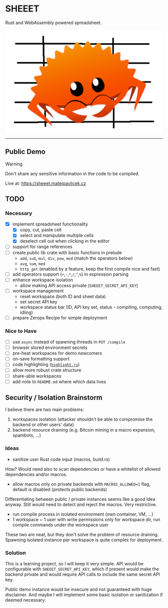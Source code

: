 # SHEEET

Rust and WebAssembly powered spreadsheet.

![Sheeet logo.](/sheeet-baner.png)

---

## Public Demo

> [!WARNING]
> Don't share any sensitive information in the code to be compiled.

Live at: https://sheeet.matejpavlicek.cz

## TODO

### Necessary
- [x] implement spreadsheet functionality
  - [x] copy, cut, paste cell
  - [x] select and manipulate multiple cells
  - [x] deselect cell out when clicking in the editor
- [ ] support for range references
- [ ] create public lib crate with basic functions in prelude
  - `add`, `sub`, `mul`, `div`, `pow`, `mod` (match the operators below)
  - `avg`, `sum`, `med`
  - `http_get` (enabled by a feature, keep the first compile nice and fast)
- [ ] add operators support (`+`,`-`,`*`,`/`,`^`,`%`) in expression parsing
- [ ] enhance workspace isolation
  - allow making API access private (`SHEEET_SECRET_API_KEY`)
- [ ] workspace management
  - reset workspace (both ID and sheet data)
  - set secret API key
  - workspace status bar (ID, API key set, status - compiling, computing, idling)
- [ ] prepare Zerops Recipe for simple deployment

### Nice to Have 
- [ ] use `async` instead of spawning threads in `PUT /compile`
- [ ] browser stored environment secrets
- [ ] pre-heat workspaces for demo newcomers
- [ ] on-save formatting support
- [ ] code highlighting ([`highlight.js`](https://highlightjs.org))
- [ ] allow more robust crate structure
- [ ] share-able workspaces
- [ ] add note to `README.md` where which data lives

## Security / Isolation Brainstorm
I believe there are two main problems:
1. workspaces isolation (attacker shouldn't be able to compromise the backend or other users' data)
2. backend resource draining (e.g. Bitcoin mining in a macro expansion, spambots, ...)

### Ideas
- sanitize user Rust code input (macros, build.rs)

How? Would need also to scan dependencies or have a whitelist of allowed dependencies and/or macros.

- allow macros only on private backends with `MACROS_ALLOWED=1` flag, default is disabled (protects public backends)

Differentiating between public / private instances seems like a good idea anyway.
Still would need to detect and reject the macros. Very restrictive.

- run compile process in isolated environment (own container, VM, ...)
- 1 workspace ~ 1 user with write permissions only for workspace dir, run compile commands under the workspace user

These two are neat, but they don't solve the problem of resource draining.
Spawning isolated instance per workspace is quite complex for deployment.

### Solution
This is a learning project, so I will keep it very simple.
API would be configurable with `SHEEET_SECRET_API_KEY`, which if present would make the backend private
and would require API calls to include the same secret API key.

Public demo instance would be insecure and not guaranteed with huge disclaimer.
And maybe I will implement some basic isolation or sanitization if deemed necessary.
